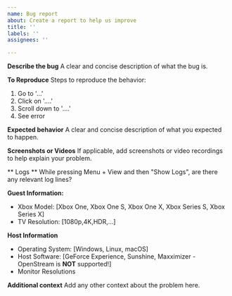 ```yaml
---
name: Bug report
about: Create a report to help us improve
title: ''
labels: ''
assignees: ''

---
```


**Describe the bug**
A clear and concise description of what the bug is.

**To Reproduce**
Steps to reproduce the behavior:
1. Go to '...'
2. Click on '....'
3. Scroll down to '....'
4. See error

**Expected behavior**
A clear and concise description of what you expected to happen.

**Screenshots or Videos**
If applicable, add screenshots or video recordings to help explain your problem.

** Logs **
While pressing Menu + View and then "Show Logs", are there any relevant log lines?

**Guest Information:**
 - Xbox Model: [Xbox One, Xbox One S, Xbox One X, Xbox Series S, Xbox Series X]
 - TV Resolution: [1080p,4K,HDR,...]

**Host Information**
- Operating System: [Windows, Linux, macOS]
- Host Software: [GeForce Experience, Sunshine, Maxximizer - OpenStream is **NOT** supported!]
- Monitor Resolutions

**Additional context**
Add any other context about the problem here.
